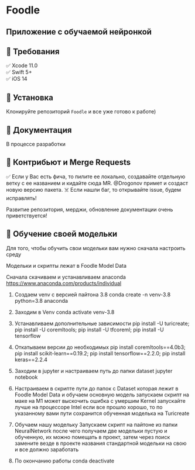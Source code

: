 # Foodle

## Приложение с обучаемой нейронкой

## 🔷 Требования

✅ Xcode 11.0  
✅ Swift 5+  
✅ iOS 14

## 🔷 Установка

Клонируйте репозиторий `Foodle` и все уже готово к работе)

## 🔷 Документация 

В процессе разработки

## 🔷 Контрибьют и Merge Requests

✅ Если у Вас есть фича, то пилите ее локально, создавайте отдельную ветку с ее названием и кидайте сюда MR. @Drogonov примет и создаст новую версию пакета.
☠️ Если нашли баг, то открывайте issue, будем исправлять!

Развитие репозитория, мерджи, обновление документации очень приветствуется! 

## 🔷 Обучение своей модельки

Для того, чтобы обучить свои модельки вам нужно сначала настроить среду

Модельки и скрипты лежат в Foodle Model Data

Сначала скачиваем и устанавливаем anaconda 
https://www.anaconda.com/products/individual

1. Создаем venv с версией пайтона 3.8
conda create -n venv-3.8 python=3.8 anaconda

2. Заходим в Venv
conda activate venv-3.8

3. Устанавливаем дополнительные зависимости
pip install -U turicreate; pip install -U coremltools; pip install -U tfcoreml; pip install -U tensorflow

4. Откатываем версии до необходимых
pip install coremltools==4.0b3; pip install scikit-learn==0.19.2; pip install tensorflow==2.2.0; pip install keras==2.2.4

5. Заходим в jupyter и настраиваем путь до папки dataset
jupyter notebook

6. Настраиваем в скрипте пути до папок с Dataset которая лежит в Foodle Model Data и обучаем основную модель
запускаем скрипт на маке на М1 может выскочить ошибка с умершим Kernel запускайте лучше на процессоре Intel
если все прошло хорошо, то по указанному вами пути сохранится обученная моделька на Turicreate

7. Обучаем нашу модельку
Запускаем скрипт на пайтоне из папки NeuralNetwork после чего получаем две модельки пустую и обученную, их можно помещать в проект, затем через поиск замените везде в проекте названия стандартной модельки на свою и все должно заработать

8. По окончанию работы
conda deactivate

